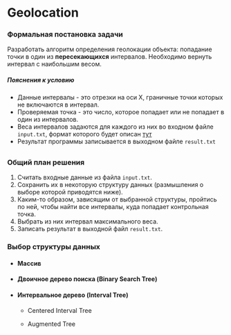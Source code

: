 # Geolocation

### Формальная постановка задачи

Разработать алгоритм определения геолокации объекта: попадание точки в один из **пересекающихся** интервалов. Необходимо вернуть интервал с наибольшим весом. 

##### Пояснения к условию

* Данные интервалы - это отрезки на оси Х, граничные точки которых не включаются в интервал. 
* Проверяемая точка - это число, которое попадает или не попадает в один из интервалов.
* Веса интервалов задаются для каждого из них во входном файле `input.txt`, формат которого будет описан [тут](https://github.com/moskanka/Geolocation/edit/master/README.md)
* Результат программы записывается в выходном файле `result.txt`

##

### Общий план решения

1. Считать входные данные из файла `input.txt`.
2. Сохранить их в некоторую структуру данных (размышления о выборе которой приводятся ниже).
3. Каким-то образом, зависящим от выбранной структуры, пройтись по ней, чтобы найти все интервалы, куда попадает контрольная точка.
4. Выбрать из них интервал максимального веса.
5. Записать результат в выходной файл `result.txt`.

### Выбор структуры данных

* #### Массив
	

* #### Двоичное дерево поиска (Binary Search Tree)
	
    
* #### Интервальное дерево (Interval Tree)
	- Centered Interval Tree
    
    - Augmented Tree
